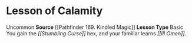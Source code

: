 ﻿---
id: '12'
name: Lesson of Calamity
rarity: Uncommon
source: '[[DATABASE/source/Pathfinder 169. Kindled Magic|Pathfinder #169: Kindled
  Magic]]'
trait:
- '[[DATABASE/trait/Uncommon|Uncommon]]'
type: Witch Lesson

---
# Lesson of Calamity

<span class="trait-uncommon item-trait">Uncommon</span>
**Source** [[Pathfinder 169. Kindled Magic]]
**Lesson Type** Basic
You gain the _[[Stumbling Curse]]_ hex, and your familiar learns _[[Ill Omen]]_.
